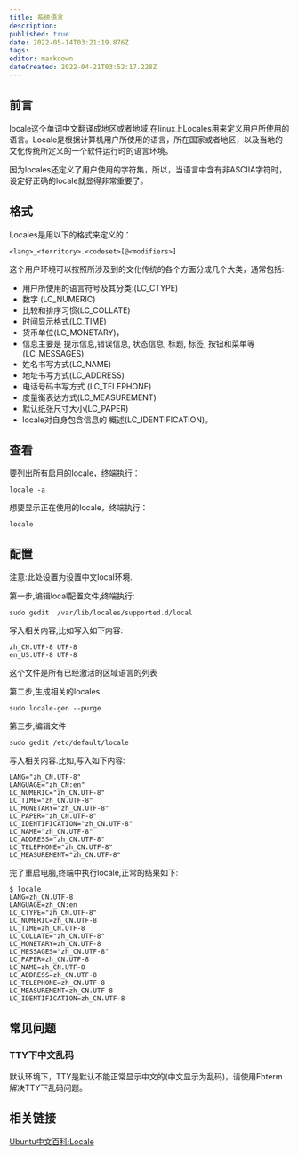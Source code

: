 ```yaml
---
title: 系统语言
description: 
published: true
date: 2022-05-14T03:21:19.876Z
tags: 
editor: markdown
dateCreated: 2022-04-21T03:52:17.228Z
---
```


## 前言

locale这个单词中文翻译成地区或者地域,在linux上Locales用来定义用户所使用的语言。Locale是根据计算机用户所使用的语言，所在国家或者地区，以及当地的文化传统所定义的一个软件运行时的语言环境。

因为locales还定义了用户使用的字符集，所以，当语言中含有非ASCIIA字符时，设定好正确的locale就显得非常重要了。

## 格式

Locales是用以下的格式来定义的：

    <lang>_<territory>.<codeset>[@<modifiers>]

这个用户环境可以按照所涉及到的文化传统的各个方面分成几个大类，通常包括:

- 用户所使用的语言符号及其分类:(LC_CTYPE)
- 数字 (LC_NUMERIC)
- 比较和排序习惯(LC_COLLATE)
- 时间显示格式(LC_TIME)
- 货币单位(LC_MONETARY)，
- 信息主要是 提示信息,错误信息, 状态信息, 标题, 标签, 按钮和菜单等(LC_MESSAGES)
- 姓名书写方式(LC_NAME)
- 地址书写方式(LC_ADDRESS)
- 电话号码书写方式 (LC_TELEPHONE)
- 度量衡表达方式(LC_MEASUREMENT)
- 默认纸张尺寸大小(LC_PAPER)
- locale对自身包含信息的 概述(LC_IDENTIFICATION)。

## 查看

要列出所有启用的locale，终端执行：

    locale -a

想要显示正在使用的locale，终端执行：

    locale

## 配置

注意:此处设置为设置中文local环境.

第一步,编辑local配置文件,终端执行:

    sudo gedit  /var/lib/locales/supported.d/local

写入相关内容,比如写入如下内容:

    zh_CN.UTF-8 UTF-8
    en_US.UTF-8 UTF-8

这个文件是所有已经激活的区域语言的列表

第二步,生成相关的locales

    sudo locale-gen --purge

第三步,编辑文件

    sudo gedit /etc/default/locale

写入相关内容.比如,写入如下内容:

    LANG="zh_CN.UTF-8"
    LANGUAGE="zh_CN:en"
    LC_NUMERIC="zh_CN.UTF-8"
    LC_TIME="zh_CN.UTF-8"
    LC_MONETARY="zh_CN.UTF-8"
    LC_PAPER="zh_CN.UTF-8"
    LC_IDENTIFICATION="zh_CN.UTF-8"
    LC_NAME="zh_CN.UTF-8"
    LC_ADDRESS="zh_CN.UTF-8"
    LC_TELEPHONE="zh_CN.UTF-8"
    LC_MEASUREMENT="zh_CN.UTF-8"

完了重启电脑,终端中执行locale,正常的结果如下:

    $ locale
    LANG=zh_CN.UTF-8
    LANGUAGE=zh_CN:en
    LC_CTYPE="zh_CN.UTF-8"
    LC_NUMERIC=zh_CN.UTF-8
    LC_TIME=zh_CN.UTF-8
    LC_COLLATE="zh_CN.UTF-8"
    LC_MONETARY=zh_CN.UTF-8
    LC_MESSAGES="zh_CN.UTF-8"
    LC_PAPER=zh_CN.UTF-8
    LC_NAME=zh_CN.UTF-8
    LC_ADDRESS=zh_CN.UTF-8
    LC_TELEPHONE=zh_CN.UTF-8
    LC_MEASUREMENT=zh_CN.UTF-8
    LC_IDENTIFICATION=zh_CN.UTF-8

## 常见问题

### TTY下中文乱码

默认环境下，TTY是默认不能正常显示中文的(中文显示为乱码)，请使用Fbterm解决TTY下乱码问题。

## 相关链接

[Ubuntu中文百科:Locale](http://wiki.ubuntu.org.cn/Locale)
